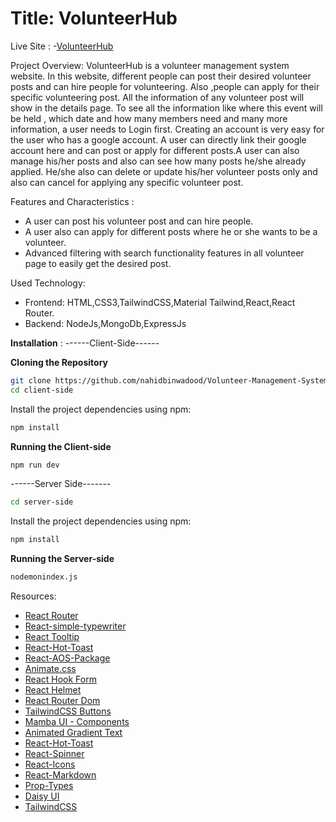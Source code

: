 # Title: VolunteerHub

Live Site : 
-[VolunteerHub](https://volunteer-management-sys-66dad.web.app)

Project Overview:
VolunteerHub is a volunteer management system website. In this website, different people can post their desired volunteer posts and can hire people for volunteering. Also ,people can apply for their specific volunteering post. All the information of any volunteer post will show in the details page. To see all the information like where this event will be held , which date and how many members need and many more information, a user needs to Login first. Creating an account is very easy for the user who has a google account. A user can directly link their google account here and can post or apply for different posts.A user can also manage his/her posts and also can see how many posts he/she already applied. He/she also can delete or update his/her volunteer posts only and also can cancel for applying any specific volunteer post.

Features and Characteristics :
- A user can post his volunteer post and can hire people.
- A user also can apply for different posts where he or she wants to be a volunteer.
- Advanced filtering with search functionality features in all volunteer page to easily get the desired post.


Used Technology:
- Frontend: HTML,CSS3,TailwindCSS,Material Tailwind,React,React Router.
- Backend: NodeJs,MongoDb,ExpressJs

**Installation** :
------Client-Side------

**Cloning the Repository**
```bash
git clone https://github.com/nahidbinwadood/Volunteer-Management-System.git
cd client-side
```

Install the project dependencies using npm:

```bash
npm install
```

**Running the Client-side**

```bash
npm run dev
```

------Server Side-------
```bash
cd server-side
```

Install the project dependencies using npm:

```bash
npm install
```

**Running the Server-side**

```bash
nodemonindex.js
```
Resources:
- [React Router](https://reactrouter.com/en/main)
- [React-simple-typewriter](https://www.npmjs.com/package/react-simple-typewriter)
- [React Tooltip](https://react-tooltip.com/)
- [React-Hot-Toast](https://react-hot-toast.com/)
- [React-AOS-Package](https://michalsnik.github.io/aos/)
- [Animate.css](https://animate.style/)
- [React Hook Form](https://react-hook-form.com/)
- [React Helmet](https://www.npmjs.com/package/react-helmet-async)
- [React Router Dom](https://reactrouter.com/en/main)
- [TailwindCSS Buttons](https://devdojo.com/tailwindcss/buttons)
- [Mamba UI - Components](https://mambaui.com/components)
- [Animated Gradient Text](https://www.andrealves.dev/blog/how-to-make-an-animated-gradient-text-with-tailwindcss/)
- [React-Hot-Toast](https://react-hot-toast.com/)
- [React-Spinner](https://www.npmjs.com/package/react-spinners)
- [React-Icons](https://react-icons.github.io/react-icons/)
- [React-Markdown](https://www.npmjs.com/package/react-markdown)
- [Prop-Types](https://www.npmjs.com/package/prop-types)
- [Daisy UI](https://daisyui.com/)
- [TailwindCSS](https://tailwindcss.com/)
